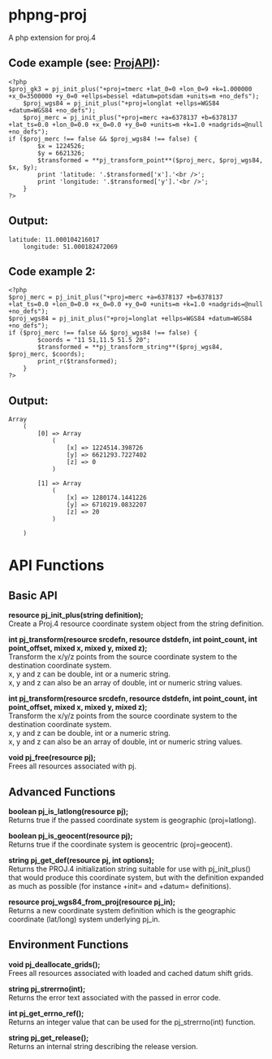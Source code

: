 phpng-proj
=========

A php extension for proj.4

Code example (see: [ProjAPI](http://trac.osgeo.org/proj/wiki/ProjAPI)):
-------------
	<?php  
	$proj_gk3 = pj_init_plus("+proj=tmerc +lat_0=0 +lon_0=9 +k=1.000000 +x_0=3500000 +y_0=0 +ellps=bessel +datum=potsdam +units=m +no_defs");
        $proj_wgs84 = pj_init_plus("+proj=longlat +ellps=WGS84 +datum=WGS84 +no_defs");
        $proj_merc = pj_init_plus("+proj=merc +a=6378137 +b=6378137 +lat_ts=0.0 +lon_0=0.0 +x_0=0.0 +y_0=0 +units=m +k=1.0 +nadgrids=@null +no_defs");
	if ($proj_merc !== false && $proj_wgs84 !== false) {  
            $x = 1224526;
            $y = 6621326;
            $transformed = **pj_transform_point**($proj_merc, $proj_wgs84, $x, $y);  
            print 'latitude: '.$transformed['x'].'<br />';  
            print 'longitude: '.$transformed['y'].'<br />';  
        }
	?>

Output:
-------
	latitude: 11.000104216017
        longitude: 51.000182472069

Code example 2:
-------------
	<?php  
	$proj_merc = pj_init_plus("+proj=merc +a=6378137 +b=6378137 +lat_ts=0.0 +lon_0=0.0 +x_0=0.0 +y_0=0 +units=m +k=1.0 +nadgrids=@null +no_defs");
	$proj_wgs84 = pj_init_plus("+proj=longlat +ellps=WGS84 +datum=WGS84 +no_defs");
	if ($proj_merc !== false && $proj_wgs84 !== false) {  
            $coords = "11 51,11.5 51.5 20";
            $transformed = **pj_transform_string**($proj_wgs84, $proj_merc, $coords);  
            print_r($transformed);  
        }
	?>

Output:
-------
	Array
        (
            [0] => Array
                (
                    [x] => 1224514.398726
                    [y] => 6621293.7227402
                    [z] => 0
                )

            [1] => Array
                (
                    [x] => 1280174.1441226
                    [y] => 6710219.0832207
                    [z] => 20
                )

        )

API Functions
=============
Basic API
---------
**resource pj_init_plus(string definition);**  
Create a Proj.4 resource coordinate system object from the string definition.  

**int pj_transform(resource srcdefn, resource dstdefn, int point_count, int point_offset, mixed x, mixed y, mixed z);**  
Transform the x/y/z points from the source coordinate system to the destination coordinate system.   
x, y and z can be double, int or a numeric string.  
x, y and z can also be an array of double, int or numeric string values.  

**int pj_transform(resource srcdefn, resource dstdefn, int point_count, int point_offset, mixed x, mixed y, mixed z);**  
Transform the x/y/z points from the source coordinate system to the destination coordinate system.   
x, y and z can be double, int or a numeric string.  
x, y and z can also be an array of double, int or numeric string values.  

**void pj_free(resource pj);**  
Frees all resources associated with pj.  

Advanced Functions
------------------
**boolean pj_is_latlong(resource pj);**  
Returns true if the passed coordinate system is geographic (proj=latlong).  
  
**boolean pj_is_geocent(resource pj);**  
Returns true if the coordinate system is geocentric (proj=geocent).  
  
**string pj_get_def(resource pj, int options);**  
Returns the PROJ.4 initialization string suitable for use with pj_init_plus() that would produce this coordinate system, but with the definition expanded as much as possible (for instance +init= and +datum= definitions).  
  
**resource proj_wgs84_from_proj(resource pj_in);**  
Returns a new coordinate system definition which is the geographic coordinate (lat/long) system underlying pj_in.  

Environment Functions
---------------------
**void pj_deallocate_grids();**  
Frees all resources associated with loaded and cached datum shift grids.  
  
**string pj_strerrno(int);**  
Returns the error text associated with the passed in error code.  
  
**int pj_get_errno_ref();**  
Returns an integer value that can be used for the pj_strerrno(int) function.  
  
**string pj_get_release();**  
Returns an internal string describing the release version. 
